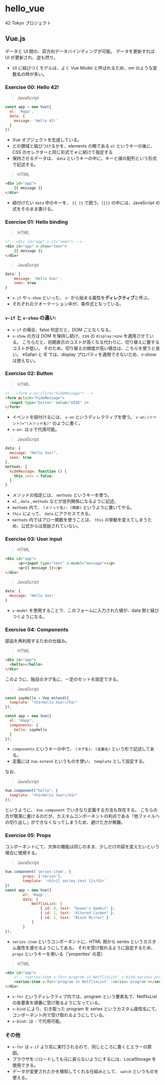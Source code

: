 # hello_vue

42 Tokyo プロジェクト

## Vue.js

データと UI 間の、双方向データバインディングが可能。
データを更新すれば UI が更新され、逆も然り。

- UI に結びつくモデルは、よく Vue Model と呼ばれるため、vm のような変数名の時が多い。

### Exercise 00: Hello 42!
> JavaScript
```jsx
const app = new Vue({
  el: '#app',
  data: {
    message: 'Hello 42!'
  }
})
```

- Vue オブジェクトを生成している。
- どの領域と結びつけるかを、elements の略である `el` というキーの後に、CSS のセレクターと同じ形式で `#` に続けて指定する
- 保持させるデータは、 `data` というキーの中に、キーと値の配列という形式で記述する。

> HTML
```html
<div id="app">
    {{ message }}
</div>
```

- 紐付けたい `data` 中のキーを、 `{{ }}` で囲う。`{{}}` の中には、JavaScript の式をそのまま書ける。

### Exercise 01: Hello binding
> HTML
```html
<!-- <div id="app" v-if="seen"> -->
<div id="app" v-show="seen">
    {{ message }}
</div>
```
> JavaScript

```jsx
data: {
	message: 'Hello Vue!',
	seen: true
}
```

- `v-if` や `v-show` といった、 `v-` から始まる属性を**ディレクティブ**と呼ぶ。
- それぞれのクオーテーション中が、条件式となっている。

### `v-if` と `v-show` の違い:

- `v-if` の場合、false 判定だと、DOM ごとなくなる。
- `v-show` の方は DOM を保持し続け、css の `display:none` を適用させている。
こちらだと、初期表示のコストが高くなる代わりに、切り替えに要するコストが低い。
そのため、切り替えの頻度が高い場合は、こちらを使うと良い。
※Safari と IE では、display プロパティを適用できないため、v-show は使えない。


### Exercise 02: Button

> HTML
```html
<!-- <form v-on:click="hideMessage"> -->
<form @click="hideMessage">
  <input type="button" value="HIDE" />
</form>
```

- イベントを紐付けるには、 `v-on` というディレクティブを使う。 `v-on:(イベント)="(メソッド名)"` のように書く。
- `v-on:` は `@` で代用可能。

> JavaScript
```jsx
data: {
  message: "Hello Vue!",
  seen: true
},
methods: {
  hideMessage: function () {
    this.seen = false;
  }
}
```

- メソッドの指定には、 `methods` というキーを使う。
- `el` , `data` , `methods` などが並列関係になるように記述。
- `methods` 内で、 `(メソッド名): (関数)` というように書いてやる。
- `this` によって、 `data` にアクセスできる。
- `methods` 内ではアロー関数を使うことは、 `this` の挙動を変えてしまうため、公式からは奨励されていない。

### Exercise 03: User input
> HTML
```html
<div id="app">
	  <p><input type="text" v-model="message"></p>
	  <p>{{ message }}</p>
</div>
```
> JavaScript
```jsx
data: {
  message: 'Hello Vue!'
}
```

- `v-model` を使用することで、このフォームに入力された値が、data 側と結びつくようになる。

### Exercise 04: Components

部品を再利用するための仕組み。
> HTML
```html
<div id="app">
  <hello></hello>
</div>
```

このように、独自のタグ名に、一定のセットを設定できる。
> JavaScript
```jsx
const sayHello = Vue.extend({
  template: "<h1>Hello Vue!</h1>"
});

const app = new Vue({
  el: "#app",
  components: {
    hello: sayHello
  }
});
```

- `components` というキーの中で、 `(タグ名): (定義名)` という形で記述してある。
- 定義には `Vue.extend` というものを使い、 `template` として設定する。

なお、
> JavaScript

```jsx
Vue.component("hello", {
  template: "<h1>Hello Vue!</h1>"
});
```

というように、 `Vue.component` でいきなり定義する方法も存在する。
こちらの方が簡潔に書けるのだが、カスタムコンポーネントの利点である「他ファイルへの切り出し」ができなくなってしまうため、避けた方が無難。

### Exercise 05: Props

コンポーネントにて、大体の機能は同じのまま、少しだけ内容を変えたいという場合に使用する。

> JavaScript
```jsx
Vue.component('series-item', {
		props: ['series'],
		template: '<h2>{{ series.text }}</h2>'
})
const app = new Vue({
		el: '#app',
		data: {
			NetflixList: [
				{ id: 0, text: "Queen's Gambit" },
				{ id: 1, text: "Altered Carbon" },
				{ id: 2, text: "Black Mirror" }
			]
		}
});
```

- `series-item` というコンポーネントに、HTML 側から series というカスタム属性を渡せるようにしてある。
それを受け取れるように設定するため、 `props` というキーを用いる（'properties' の意）

> HTML
```html
<div id="app">
	<!-- <series-item v-for='program in NetflixList' v-bind:series='program'></series-item> -->
	<series-item v-for='program in NetflixList' :series='program'></series-item>
</div>
```

- `v-for` というディレクティブ内では、program という要素名で、NetflixList の各要素を順番に受け取るようになっている。
- `v-bind` により、引き取った program を series というカスタム属性名にて、コンポーネント内で受け取れるようにしている。
- `v-bind:` は `:` で代用可能。

### その他

- `v-for` は `v-if` より先に実行されるので、同じところに書くとエラーの原因。
- ブラウザをリロードしても元に戻らないようにするには、LocalStorage を使用できる。
- データが変更されたかを検知してくれる仕組みとして、 `watch` というものを使える。
